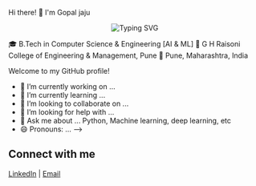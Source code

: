 Hi there! 👋 I'm Gopal jaju
<div align="center">
  <img src="https://readme-typing-svg.herokuapp.com?font=Fira+Code&pause=1000&color=36BCF7&center=true&vCenter=true&width=435&lines=AI+%26+ML+Enthusiast;Full+Stack+Developer;Problem+Solver;Always+Learning!" alt="Typing SVG" />
</div>

🎓 B.Tech in Computer Science & Engineering [AI & ML]
🏫 G H Raisoni College of Engineering & Management, Pune
📍 Pune, Maharashtra, India

Welcome to my GitHub profile!

- 🔭 I’m currently working on ...
- 🌱 I’m currently learning ...
- 👯 I’m looking to collaborate on ...
- 🤔 I’m looking for help with ...
- 💬 Ask me about ... Python, Machine learning, deep learning, etc
- 😄 Pronouns: ...
-->
  
## Connect with me
[LinkedIn](https://www.linkedin.com/in/gopaljaju) | [Email](mailto:gopaljaju25@gmail.com)

